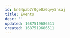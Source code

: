 ```yaml
---
id: kn64pab7r0ge0z6qvy5nsaj
title: Events
desc: ''
updated: 1687519686511
created: 1687519686511
---
```

